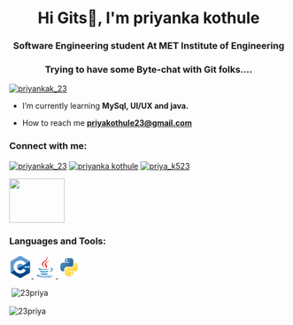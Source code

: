 <h1 align="center">Hi Gits👋, I'm priyanka kothule</h1>
<h3 align="center">Software Engineering student At MET Institute of Engineering</h3>
<h3 align="center"> Trying to have some Byte-chat with Git folks....</h3>

<p align="left"> <a href="https://twitter.com/priyankak_23" target="blank"><img src="https://img.shields.io/twitter/follow/priyankak_23?logo=twitter&style=for-the-badge" alt="priyankak_23" /></a> </p>

- I’m currently learning **MySql, UI/UX and java.**

-  How to reach me **priyakothule23@gmail.com**

<h3 align="left">Connect with me:</h3>
<p align="left">
<a href="https://twitter.com/priyankak_23" target="blank"><img align="center" src="https://raw.githubusercontent.com/rahuldkjain/github-profile-readme-generator/master/src/images/icons/Social/twitter.svg" alt="priyankak_23" height="30" width="40" /></a>
<a href="https://linkedin.com/in/priyanka kothule" target="blank"><img align="center" src="https://raw.githubusercontent.com/rahuldkjain/github-profile-readme-generator/master/src/images/icons/Social/linked-in-alt.svg" alt="priyanka kothule" height="30" width="40" /></a>
<a href="https://instagram.com/priya_k523" target="blank"><img align="center" src="https://raw.githubusercontent.com/rahuldkjain/github-profile-readme-generator/master/src/images/icons/Social/instagram.svg" alt="priya_k523" height="30" width="40" /></a>
  
 <a href="https://www.holopin.io/@priya_k" target="blank"><img align="center" src=" https://www.holopin.io/_next/image?url=https%3A%2F%2Fassets.holopin.io%2FeyJidWNrZXQiOiJob2xvcGluLWFzc2V0cyIsImtleSI6ImFzc2V0cy9jbDhlcTN6OWMwMzU3MDlsM2Z4OTluOHg2IiwiZWRpdHMiOnsicm90YXRlIjpudWxsfX0%3D&w=1920&q=75 " height="80" width="100" /></a>
  
  
  
</p>

<h3 align="left">Languages and Tools:</h3>
<p align="left"> <a href="https://www.w3schools.com/cpp/" target="_blank" rel="noreferrer"> <img src="https://raw.githubusercontent.com/devicons/devicon/master/icons/cplusplus/cplusplus-original.svg" alt="cplusplus" width="40" height="40"/> </a> <a href="https://www.java.com" target="_blank" rel="noreferrer"> <img src="https://raw.githubusercontent.com/devicons/devicon/master/icons/java/java-original.svg" alt="java" width="40" height="40"/> </a> <a href="https://www.python.org" target="_blank" rel="noreferrer"> <img src="https://raw.githubusercontent.com/devicons/devicon/master/icons/python/python-original.svg" alt="python" width="40" height="40"/> </a> </p>

<p>&nbsp;<img align="center" src="https://github-readme-stats.vercel.app/api?username=23priya&show_icons=true&locale=en" alt="23priya" /></p>

<p><img align="center" src="https://github-readme-streak-stats.herokuapp.com/?user=23priya&" alt="23priya" /></p>
